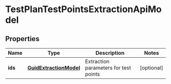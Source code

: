 

# TestPlanTestPointsExtractionApiModel


## Properties

| Name | Type | Description | Notes |
|------------ | ------------- | ------------- | -------------|
|**ids** | [**GuidExtractionModel**](GuidExtractionModel.md) | Extraction parameters for test points |  [optional] |



